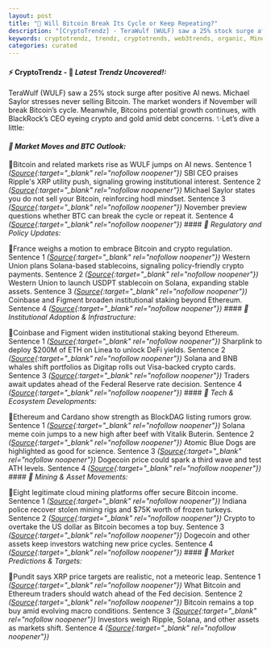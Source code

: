 ```yaml
---
layout: post
title: "🌌 Will Bitcoin Break Its Cycle or Keep Repeating?"
description: "[CryptoTrendz] - TeraWulf (WULF) saw a 25% stock surge after positive AI news. Michael Saylor stresses never selling Bitcoin. The market wonders if November will break Bitcoin’s cycle. Meanwhile, Bitcoins potential growth continues, with BlackRock’s CEO eyeing crypto and gold amid debt concerns."
keywords: cryptotrendz, trendz, cryptotrends, web3trends, organic, Miner, Ethereum, CEO, AI, Crypto, Listing, Mining, BTC, XRP, Bitcoin, Cardano, Stablecoin, ETH
categories: curated
---
```


#### ⚡ CryptoTrendz - 📌 *Latest Trendz Uncovered!:*

TeraWulf (WULF) saw a 25% stock surge after positive AI news. Michael Saylor stresses never selling Bitcoin. The market wonders if November will break Bitcoin’s cycle. Meanwhile, Bitcoins potential growth continues, with BlackRock’s CEO eyeing crypto and gold amid debt concerns. ✨Let’s dive a little:


#### *🔖 Market Moves and BTC Outlook:*  

🔹Bitcoin and related markets rise as WULF jumps on AI news. Sentence 1 *([Source](https://s.avyag.com/34ej){:target="_blank" rel="nofollow noopener"})* SBI CEO praises Ripple's XRP utility push, signaling growing institutional interest. Sentence 2 *([Source](https://s.avyag.com/xcqd){:target="_blank" rel="nofollow noopener"})* Michael Saylor states you do not sell your Bitcoin, reinforcing hodl mindset. Sentence 3 *([Source](https://s.avyag.com/q48x){:target="_blank" rel="nofollow noopener"})* November preview questions whether BTC can break the cycle or repeat it. Sentence 4 *([Source](https://s.avyag.com/1l7n){:target="_blank" rel="nofollow noopener"})* #### *🔖 Regulatory and Policy Updates:*  

🔹France weighs a motion to embrace Bitcoin and crypto regulation. Sentence 1 *([Source](https://s.avyag.com/vf7d){:target="_blank" rel="nofollow noopener"})* Western Union plans Solana-based stablecoins, signaling policy-friendly crypto payments. Sentence 2 *([Source](https://s.avyag.com/jc4o){:target="_blank" rel="nofollow noopener"})* Western Union to launch USDPT stablecoin on Solana, expanding stable assets. Sentence 3 *([Source](https://s.avyag.com/slws){:target="_blank" rel="nofollow noopener"})* Coinbase and Figment broaden institutional staking beyond Ethereum. Sentence 4 *([Source](https://s.avyag.com/0mnc){:target="_blank" rel="nofollow noopener"})* #### *🔖 Institutional Adoption & Infrastructure:*  

🔹Coinbase and Figment widen institutional staking beyond Ethereum. Sentence 1 *([Source](https://s.avyag.com/0mnc){:target="_blank" rel="nofollow noopener"})* Sharplink to deploy $200M of ETH on Linea to unlock DeFi yields. Sentence 2 *([Source](https://s.avyag.com/1ctp){:target="_blank" rel="nofollow noopener"})* Solana and BNB whales shift portfolios as Digitap rolls out Visa-backed crypto cards. Sentence 3 *([Source](https://s.avyag.com/6lg2){:target="_blank" rel="nofollow noopener"})* Traders await updates ahead of the Federal Reserve rate decision. Sentence 4 *([Source](https://s.avyag.com/eyc3){:target="_blank" rel="nofollow noopener"})* #### *🔖 Tech & Ecosystem Developments:*  

🔹Ethereum and Cardano show strength as BlockDAG listing rumors grow. Sentence 1 *([Source](https://s.avyag.com/oxb1){:target="_blank" rel="nofollow noopener"})* Solana meme coin jumps to a new high after beef with Vitalik Buterin. Sentence 2 *([Source](https://s.avyag.com/z6p3){:target="_blank" rel="nofollow noopener"})* Atomic Blue Dogs are highlighted as good for science. Sentence 3 *([Source](https://s.avyag.com/k0lu){:target="_blank" rel="nofollow noopener"})* Dogecoin price could spark a third wave and test ATH levels. Sentence 4 *([Source](https://s.avyag.com/83ub){:target="_blank" rel="nofollow noopener"})* #### *🔖 Mining & Asset Movements:*  

🔹Eight legitimate cloud mining platforms offer secure Bitcoin income. Sentence 1 *([Source](https://s.avyag.com/r5wp){:target="_blank" rel="nofollow noopener"})* Indiana police recover stolen mining rigs and $75K worth of frozen turkeys. Sentence 2 *([Source](https://s.avyag.com/864e){:target="_blank" rel="nofollow noopener"})* Crypto to overtake the US dollar as Bitcoin becomes a top buy. Sentence 3 *([Source](https://s.avyag.com/u3w1){:target="_blank" rel="nofollow noopener"})* Dogecoin and other assets keep investors watching new price cycles. Sentence 4 *([Source](https://s.avyag.com/83ub){:target="_blank" rel="nofollow noopener"})* #### *🔖 Market Predictions & Targets:*  

🔹Pundit says XRP price targets are realistic, not a meteoric leap. Sentence 1 *([Source](https://s.avyag.com/pg3b){:target="_blank" rel="nofollow noopener"})* What Bitcoin and Ethereum traders should watch ahead of the Fed decision. Sentence 2 *([Source](https://s.avyag.com/eyc3){:target="_blank" rel="nofollow noopener"})* Bitcoin remains a top buy amid evolving macro conditions. Sentence 3 *([Source](https://s.avyag.com/u3w1){:target="_blank" rel="nofollow noopener"})* Investors weigh Ripple, Solana, and other assets as markets shift. Sentence 4 *([Source](https://s.avyag.com/xcqd){:target="_blank" rel="nofollow noopener"})*